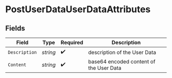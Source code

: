 # PostUserDataUserDataAttributes


## Fields

| Field                                   | Type                                    | Required                                | Description                             |
| --------------------------------------- | --------------------------------------- | --------------------------------------- | --------------------------------------- |
| `Description`                           | *string*                                | :heavy_check_mark:                      | description of the User Data            |
| `Content`                               | *string*                                | :heavy_check_mark:                      | base64 encoded content of the User Data |